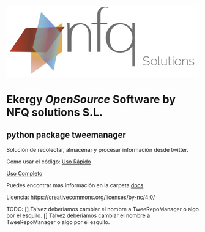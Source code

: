![Alt text](/docs/images/nfq_solutions.png?raw=true)
# Ekergy *OpenSource* Software by NFQ solutions S.L.

## python package tweemanager

Solución de recolectar, almacenar y procesar información desde twitter.

Como usar el código:
[Uso Rápido](/docs/UsoRapido.md)

[Uso Completo]()

Puedes encontrar mas información en la carpeta [docs](/docs/)

Licencia:
https://creativecommons.org/licenses/by-nc/4.0/

TODO:
[] Talvez deberiamos cambiar el nombre a TweeRepoManager o algo por el esquilo.
[] Talvez deberiamos cambiar el nombre a TweeRepoManager o algo por el esquilo.
